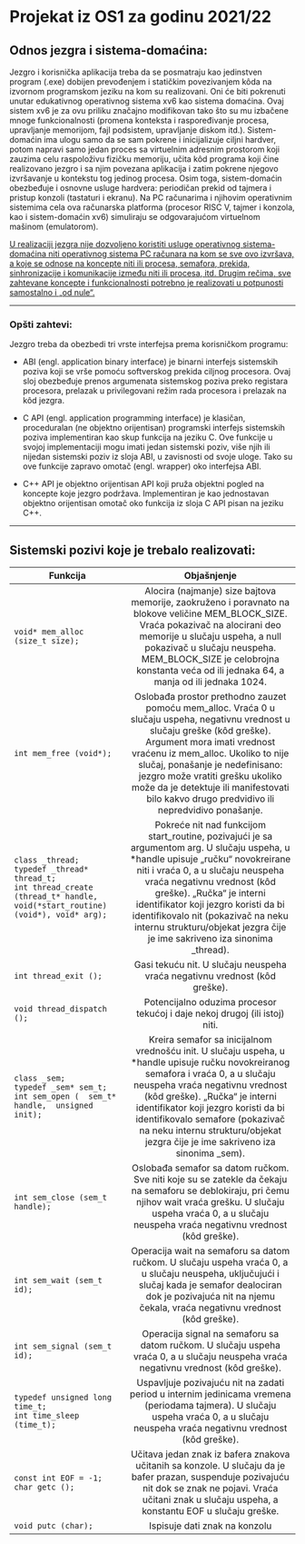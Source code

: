 # Projekat iz OS1 za godinu 2021/22

## Odnos jezgra i sistema-domaćina:
Jezgro i korisnička aplikacija treba da se posmatraju kao jedinstven program (.exe) dobijen
prevođenjem i statičkim povezivanjem kôda na izvornom programskom jeziku na kom su
realizovani. Oni će biti pokrenuti unutar edukativnog operativnog sistema xv6 kao sistema domaćina. Ovaj sistem xv6 je za ovu priliku značajno modifikovan tako što su mu izbačene
mnoge funkcionalnosti (promena konteksta i raspoređivanje procesa, upravljanje memorijom,
fajl podsistem, upravljanje diskom itd.). Sistem-domaćin ima ulogu samo da se sam pokrene i
inicijalizuje ciljni hardver, potom napravi samo jedan proces sa virtuelnim adresnim prostorom
koji zauzima celu raspoloživu fizičku memoriju, učita kôd programa koji čine realizovano
jezgro i sa njim povezana aplikacija i zatim pokrene njegovo izvršavanje u kontekstu tog
jedinog procesa. Osim toga, sistem-domaćin obezbeđuje i osnovne usluge hardvera: periodičan
prekid od tajmera i pristup konzoli (tastaturi i ekranu). Na PC računarima i njihovim
operativnim sistemima cela ova računarska platforma (procesor RISC V, tajmer i konzola, kao
i sistem-domaćin xv6) simuliraju se odgovarajućom virtuelnom mašinom (emulatorom).

<ins>U realizaciji jezgra nije dozvoljeno koristiti usluge operativnog sistema-domaćina niti
operativnog sistema PC računara na kom se sve ovo izvršava, a koje se odnose na koncepte niti
ili procesa, semafora, prekida, sinhronizacije i komunikacije između niti ili procesa, itd. Drugim
rečima, sve zahtevane koncepte i funkcionalnosti potrebno je realizovati u potpunosti
samostalno i „od nule“. </ins>
<hr>

### Opšti zahtevi:

Jezgro treba da obezbedi tri vrste interfejsa prema korisničkom programu: 

* ABI (engl. application binary interface) je binarni interfejs sistemskih poziva koji se
vrše pomoću softverskog prekida ciljnog procesora. Ovaj sloj obezbeđuje prenos argumenata
sistemskog poziva preko registara procesora, prelazak u privilegovani režim rada procesora i
prelazak na kôd jezgra.

* C API (engl. application programming interface) je klasičan, proceduralan (ne
objektno orijentisan) programski interfejs sistemskih poziva implementiran kao skup funkcija
na jeziku C. Ove funkcije u svojoj implementaciji mogu imati jedan sistemski poziv, više njih
ili nijedan sistemski poziv iz sloja ABI, u zavisnosti od svoje uloge. Tako su ove funkcije
zapravo omotač (engl. wrapper) oko interfejsa ABI.

* C++ API je objektno orijentisan API koji pruža objektni pogled na koncepte koje
jezgro podržava. Implementiran je kao jednostavan objektno orijentisan omotač oko funkcija
iz sloja C API pisan na jeziku C++. 
<hr>

## Sistemski pozivi koje je trebalo realizovati:
| Funkcija       | Objašnjenje         |
| ------------- |:-------------:|
| `void* mem_alloc (size_t size);`           | Alocira (najmanje) size bajtova memorije, zaokruženo i poravnato na blokove veličine MEM_BLOCK_SIZE. Vraća pokazivač na alocirani deo memorije u slučaju uspeha, a null pokazivač u slučaju neuspeha. MEM_BLOCK_SIZE je celobrojna konstanta veća od ili jednaka 64, a manja od ili jednaka 1024. |
| `int mem_free (void*);`     | Oslobađa prostor prethodno zauzet pomoću mem_alloc. Vraća 0 u slučaju uspeha, negativnu vrednost u slučaju greške (kôd greške). Argument mora imati vrednost vraćenu iz mem_alloc. Ukoliko to nije slučaj, ponašanje je nedefinisano: jezgro može vratiti grešku ukoliko može da je detektuje ili manifestovati bilo kakvo drugo predvidivo ili nepredvidivo ponašanje.|
| `class _thread;` <br> `typedef _thread* thread_t;` <br> `int thread_create (thread_t* handle, void(*start_routine)(void*), void* arg);` | Pokreće nit nad funkcijom start_routine, pozivajući je sa argumentom arg. U slučaju uspeha, u *handle upisuje „ručku“ novokreirane niti i vraća 0, a u slučaju neuspeha vraća negativnu vrednost (kôd greške). „Ručka“ je interni identifikator koji jezgro koristi da bi identifikovalo nit (pokazivač na neku internu strukturu/objekat jezgra čije je ime sakriveno iza sinonima _thread). |
| `int thread_exit ();` | Gasi tekuću nit. U slučaju neuspeha vraća negativnu vrednost (kôd greške). |
| `void thread_dispatch ();`  | Potencijalno oduzima procesor tekućoj i daje nekoj drugoj (ili istoj) niti. |
| `class _sem;` <br> `typedef _sem* sem_t;` <br> `int sem_open (  sem_t* handle,  unsigned init);` | Kreira semafor sa inicijalnom vrednošću init. U slučaju uspeha, u *handle upisuje ručku novokreiranog semafora i vraća 0, a u slučaju neuspeha vraća negativnu vrednost (kôd greške). „Ručka“ je interni identifikator koji jezgro koristi da bi identifikovalo semafore (pokazivač na neku internu strukturu/objekat jezgra čije je ime sakriveno iza sinonima _sem). |
| `int sem_close (sem_t handle);` | Oslobađa semafor sa datom ručkom. Sve niti koje su se zatekle da čekaju na semaforu se deblokiraju, pri čemu njihov wait vraća grešku. U slučaju uspeha vraća 0, a u slučaju neuspeha vraća negativnu vrednost (kôd greške). |
| `int sem_wait (sem_t id);` | Operacija wait na semaforu sa datom ručkom. U slučaju uspeha vraća 0, a u slučaju neuspeha, uključujući i slučaj kada je semafor dealociran dok je pozivajuća nit na njemu čekala, vraća negativnu vrednost (kôd greške). |
| `int sem_signal (sem_t id);` | Operacija signal na semaforu sa datom ručkom. U slučaju uspeha vraća 0, a u slučaju neuspeha vraća negativnu vrednost (kôd greške). |
| `typedef unsigned long time_t;` <br> `int time_sleep (time_t);`| Uspavljuje pozivajuću nit na zadati period u internim jedinicama vremena (periodama tajmera). U slučaju uspeha vraća 0, a u slučaju neuspeha vraća negativnu vrednost (kôd greške). |
| `const int EOF = -1;` <br> `char getc ();` | Učitava jedan znak iz bafera znakova učitanih sa konzole. U slučaju da je bafer prazan, suspenduje pozivajuću nit dok se znak ne pojavi. Vraća učitani znak u slučaju uspeha, a konstantu EOF u slučaju greške. |
| `void putc (char);` | Ispisuje dati znak na konzolu |

